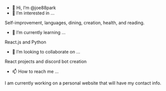 - 👋 Hi, I’m @joe88park
- 👀 I’m interested in ...

Self-improvement, languages, dining, creation, health, and reading. 

- 🌱 I’m currently learning ...

React.js and Python

- 💞️ I’m looking to collaborate on ...

React projects and discord bot creation

- 📫 How to reach me ...

I am currently working on a personal website that will have my contact info.  

<!---
joe88park/joe88park is a ✨ special ✨ repository because its `README.md` (this file) appears on your GitHub profile.
You can click the Preview link to take a look at your changes.
--->
